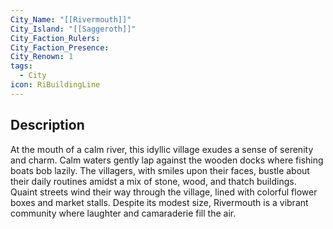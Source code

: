 ```yaml
---
City_Name: "[[Rivermouth]]"
City_Island: "[[Saggeroth]]"
City_Faction_Rulers: 
City_Faction_Presence: 
City_Renown: 1
tags:
  - City
icon: RiBuildingLine
---
```

## Description
At the mouth of a calm river, this idyllic village exudes a sense of serenity and charm. Calm waters gently lap against the wooden docks where fishing boats bob lazily. The villagers, with smiles upon their faces, bustle about their daily routines amidst a mix of stone, wood, and thatch buildings. Quaint streets wind their way through the village, lined with colorful flower boxes and market stalls. Despite its modest size, Rivermouth is a vibrant community where laughter and camaraderie fill the air.







